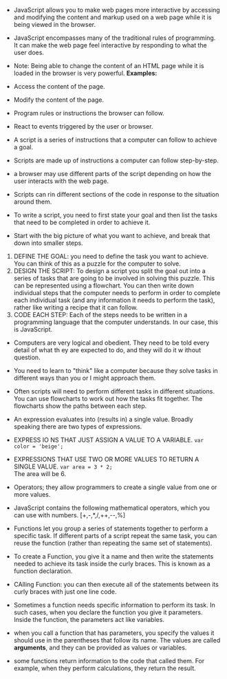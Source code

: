 * JavaScript allows you to make web pages more interactive by accessing and modifying the content and markup used on a web page while it is being viewed in the browser.

* JavaScript encompasses many of the traditional rules of programming. It can make the web page feel interactive by responding to what the user does.

* Note: Being able to change the content of an HTML page while it is loaded in the browser is very powerful. 
**Examples:**
* Access the content of the page.
* Modify the content of the page.
* Program rules or instructions the browser can follow.
* React to events triggered by the user or browser.

* A script is a series of instructions that a computer can follow to achieve a goal.
* Scripts are made up of instructions a computer can follow step-by-step.
* a browser may use different parts of the script depending on how the user interacts with the web page.
* Scripts can rin different sections of the code in response to the situation around them.
* To write a script, you need to first state your goal and then list the tasks that need to be completed in order to achieve it.
* Start with the big picture of what you want to achieve, and break that down into smaller steps.

1. DEFINE THE GOAL:  you need to define the task you want to
achieve. You can think of this as a puzzle for the computer to solve.
2. DESIGN THE SCRIPT: To design a script you split the goal out into a series of tasks that are going to be involved in solving this
puzzle. This can be represented using a flowchart. You can then write down individual steps that the computer needs to perform in order to complete each individual task (and any information it needs to perform the task), rather like writing a recipe that it can follow.
3. CODE EACH STEP: Each of the steps needs to be written in a programming language that the computer understands. In our case, this is JavaScript.

* Computers are very logical and obedient. They need to be told every detail of what th ey are expected to do, and they will do it w ithout question.

* You need to learn to "think" like a computer because they solve tasks in different ways than you or I might approach them.

* Often scripts will need to perform different tasks in different situations. You can use flowcharts to work out how the tasks fit together. The flowcharts show the paths between each step.

* An expression evaluates into (results in) a single value. Broadly speaking
there are two types of expressions.

* EXPRESS IO NS THAT JUST ASSIGN A VALUE TO A VARIABLE.
` var color = 'beige'; `
* EXPRESSIONS THAT USE TWO OR MORE VALUES TO RETURN A SINGLE VALUE.
` var area = 3 * 2; `  
The area will be 6.

* Operators; they allow programmers to create a single value from one or more values.

* JavaScript contains the following mathematical operators, which you can use with numbers. [+,-,*,/,++,--,%]

* Functions let you group a series of statements together to perform a
specific task. If different parts of a script repeat the same task, you can reuse the function (rather than repeating the same set of statements).

* To create a Function, you give it a name and then write the statements needed to achieve its task inside the curly braces. This is known as a function declaration.

* CAlling Function: you can then execute all of the statements between its curly braces with just one line code.

* Sometimes a function needs specific information to perform its task. In such cases, when you declare the function you give it parameters. Inside the function, the parameters act like variables.

* when you call a function that has parameters, you specify the values it should use in the parentheses that follow its name. The values are called **arguments**, and they can be provided as values or variables. 
* some functions return information to the code that called them. For example, when they perform calculations, they return the result.